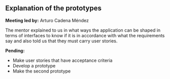 ## Explanation of the prototypes
**Meeting led by:** Arturo Cadena Méndez

The mentor explained to us in what ways the application can be shaped in terms of interfaces to know if it is in accordance with what the requirements say and also told us that they must carry user stories.

**Pending:**
- Make user stories that have acceptance criteria
- Develop a prototype
- Make the second prototype
